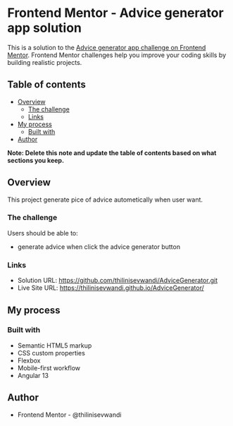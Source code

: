 # Frontend Mentor - Advice generator app solution

This is a solution to the [Advice generator app challenge on Frontend Mentor](https://www.frontendmentor.io/challenges/advice-generator-app-QdUG-13db). Frontend Mentor challenges help you improve your coding skills by building realistic projects.

## Table of contents

- [Overview](#overview)
  - [The challenge](#the-challenge)
  - [Links](#links)
- [My process](#my-process)
  - [Built with](#built-with)
- [Author](#author)

**Note: Delete this note and update the table of contents based on what sections you keep.**

## Overview

This project generate pice of advice autometically when user want.


### The challenge

Users should be able to:

- generate advice when click the advice generator button

### Links

- Solution URL: https://github.com/thilinisevwandi/AdviceGenerator.git
- Live Site URL: https://thilinisevwandi.github.io/AdviceGenerator/

## My process

### Built with

- Semantic HTML5 markup
- CSS custom properties
- Flexbox
- Mobile-first workflow
- Angular 13

## Author

- Frontend Mentor - @thilinisevwandi